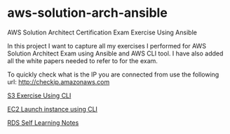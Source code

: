 # aws-solution-arch-ansible
AWS Solution Architect Certification Exam Exercise Using Ansible 

In this project I want to capture all my exercises I performed for AWS Solution Architect Exam using Ansible and AWS CLI tool. I have also added all the white papers needed to refer to for the exam.

To quickly check what is the IP you are connected from use the following url: http://checkip.amazonaws.com 

[S3 Exercise Using CLI](https://github.com/utkaln/aws-solution-arch-ansible/blob/master/Ch2-S3)

[EC2 Launch instance using CLI](https://github.com/utkaln/aws-solution-arch-ansible/blob/master/EC2-Exercise.md)

[RDS Self Learning Notes](https://github.com/utkaln/aws-solution-arch-ansible/blob/master/readme-rds.md)
